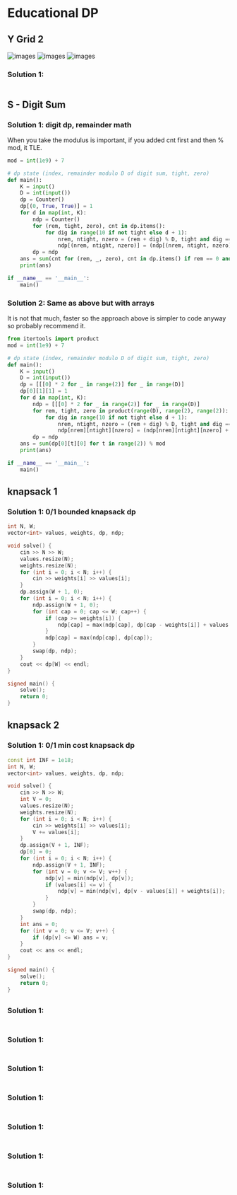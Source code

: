 # Educational DP

## Y Grid 2

![images](images/grid_2_1.png)
![images](images/grid_2_2.png)
![images](images/grid_2_3.png)

### Solution 1: 

```py

```

## S - Digit Sum 

### Solution 1:  digit dp, remainder math

When you take the modulus is important, if you added cnt first and then % mod, it TLE.

```py
mod = int(1e9) + 7

# dp state (index, remainder modulo D of digit sum, tight, zero)
def main():
    K = input()
    D = int(input())
    dp = Counter()
    dp[(0, True, True)] = 1
    for d in map(int, K):
        ndp = Counter()
        for (rem, tight, zero), cnt in dp.items():
            for dig in range(10 if not tight else d + 1):
                nrem, ntight, nzero = (rem + dig) % D, tight and dig == d, zero and dig == 0
                ndp[(nrem, ntight, nzero)] = (ndp[(nrem, ntight, nzero)] + cnt) % mod
        dp = ndp
    ans = sum(cnt for (rem, _, zero), cnt in dp.items() if rem == 0 and not zero) % mod
    print(ans)

if __name__ == '__main__':
    main()
```

### Solution 2:  Same as above but with arrays

It is not that much, faster so the approach above is simpler to code anyway so probably recommend it. 

```py
from itertools import product
mod = int(1e9) + 7

# dp state (index, remainder modulo D of digit sum, tight, zero)
def main():
    K = input()
    D = int(input())
    dp = [[[0] * 2 for _ in range(2)] for _ in range(D)]
    dp[0][1][1] = 1
    for d in map(int, K):
        ndp = [[[0] * 2 for _ in range(2)] for _ in range(D)]
        for rem, tight, zero in product(range(D), range(2), range(2)):
            for dig in range(10 if not tight else d + 1):
                nrem, ntight, nzero = (rem + dig) % D, tight and dig == d, zero and dig == 0
                ndp[nrem][ntight][nzero] = (ndp[nrem][ntight][nzero] + dp[rem][tight][zero]) % mod
        dp = ndp
    ans = sum(dp[0][t][0] for t in range(2)) % mod
    print(ans)

if __name__ == '__main__':
    main()
```

## knapsack 1

### Solution 1:  0/1 bounded knapsack dp

```cpp
int N, W;
vector<int> values, weights, dp, ndp;

void solve() {
    cin >> N >> W;
    values.resize(N);
    weights.resize(N);
    for (int i = 0; i < N; i++) {
        cin >> weights[i] >> values[i];
    }
    dp.assign(W + 1, 0);
    for (int i = 0; i < N; i++) {
        ndp.assign(W + 1, 0);
        for (int cap = 0; cap <= W; cap++) {
            if (cap >= weights[i]) {
                ndp[cap] = max(ndp[cap], dp[cap - weights[i]] + values[i]);
            }
            ndp[cap] = max(ndp[cap], dp[cap]);
        }
        swap(dp, ndp);
    }
    cout << dp[W] << endl;
}

signed main() {
    solve();
    return 0;
}
```

## knapsack 2

### Solution 1:  0/1 min cost knapsack dp

```cpp
const int INF = 1e18;
int N, W;
vector<int> values, weights, dp, ndp;

void solve() {
    cin >> N >> W;
    int V = 0;
    values.resize(N);
    weights.resize(N);
    for (int i = 0; i < N; i++) {
        cin >> weights[i] >> values[i];
        V += values[i];
    }
    dp.assign(V + 1, INF);
    dp[0] = 0;
    for (int i = 0; i < N; i++) {
        ndp.assign(V + 1, INF);
        for (int v = 0; v <= V; v++) {
            ndp[v] = min(ndp[v], dp[v]);
            if (values[i] <= v) {
                ndp[v] = min(ndp[v], dp[v - values[i]] + weights[i]);
            }
        }
        swap(dp, ndp);
    }
    int ans = 0;
    for (int v = 0; v <= V; v++) {
        if (dp[v] <= W) ans = v;
    }
    cout << ans << endl;
}

signed main() {
    solve();
    return 0;
}
```

## 

### Solution 1: 

```py

```

## 

### Solution 1: 

```py

```

## 

### Solution 1: 

```py

```

## 

### Solution 1: 

```py

```

## 

### Solution 1: 

```py

```

## 

### Solution 1: 

```py

```

## 

### Solution 1: 

```py

```